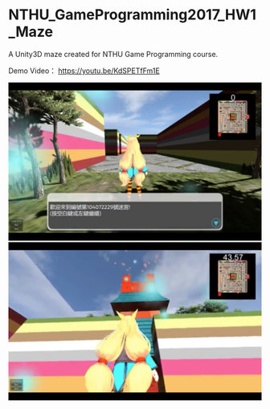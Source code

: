 # NTHU_GameProgramming2017_HW1_Maze
A Unity3D maze created for NTHU Game Programming course.

Demo Video： https://youtu.be/KdSPETfFm1E

![image](https://github.com/Feather623/NTHU_GameProgramming2017_HW1_Maze/blob/master/ScreenShot1.png)
![image](https://github.com/Feather623/NTHU_GameProgramming2017_HW1_Maze/blob/master/ScreenShot2.png)
